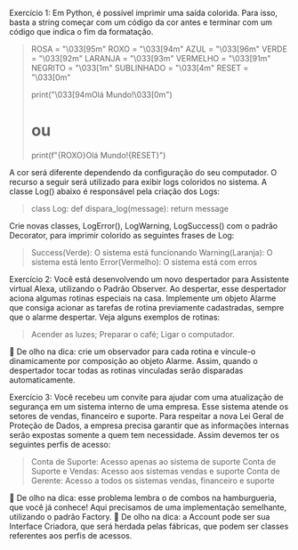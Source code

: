Exercício 1: Em Python, é possível imprimir uma saída colorida. Para isso, basta a string começar com um código da cor antes e terminar com um código que indica o fim da formatação.

> ROSA = "\033[95m"
> ROXO = "\033[94m"
> AZUL = "\033[96m"
> VERDE = "\033[92m"
> LARANJA = "\033[93m"
> VERMELHO = "\033[91m"
> NEGRITO = "\033[1m"
> SUBLINHADO = "\033[4m"
> RESET = "\033[0m"
> 
> print("\033[94mOlá Mundo!\033[0m")
> # ou
> print(f"{ROXO}Olá Mundo!{RESET}")

A cor será diferente dependendo da configuração do seu computador.
O recurso a seguir será utilizado para exibir logs coloridos no sistema. A classe Log() abaixo é responsável pela criação dos Logs:

> class Log:
>     def dispara_log(message):
>         return message

Crie novas classes, LogError(), LogWarning, LogSuccess() com o padrão Decorator, para imprimir colorido as seguintes frases de Log:

> Success(Verde): O sistema está funcionando
> Warning(Laranja): O sistema está lento
> Error(Vermelho): O sistema está com erros

Exercício 2: Você está desenvolvendo um novo despertador para Assistente virtual Alexa, utilizando o Padrão Observer. Ao despertar, esse despertador aciona algumas rotinas especiais na casa.
Implemente um objeto Alarme que consiga acionar as tarefas de rotina previamente cadastradas, sempre que o alarme despertar. Veja alguns exemplos de rotinas:

> Acender as luzes;
> Preparar o café;
> Ligar o computador.

👀 De olho na dica: crie um observador para cada rotina e vincule-o dinamicamente por composição ao objeto Alarme. Assim, quando o despertador tocar todas as rotinas vinculadas serão disparadas automaticamente.

Exercício 3: Você recebeu um convite para ajudar com uma atualização de segurança em um sistema interno de uma empresa. Esse sistema atende os setores de vendas, financeiro e suporte. Para respeitar a nova Lei Geral de Proteção de Dados, a empresa precisa garantir que as informações internas serão expostas somente a quem tem necessidade. Assim devemos ter os seguintes perfis de acesso:

> Conta de Suporte: Acesso apenas ao sistema de suporte
> Conta de Suporte e Vendas: Acesso aos sistemas vendas e suporte
> Conta de Gerente: Acesso a todos os sistemas vendas, financeiro e suporte

👀 De olho na dica: esse problema lembra o de combos na hamburgueria, que você já conhece! Aqui precisamos de uma implementação semelhante, utilizando o padrão Factory.
👀 De olho na dica: a Account pode ser sua Interface Criadora, que será herdada pelas fábricas, que podem ser classes referentes aos perfis de acessos.
